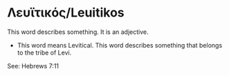 # Λευϊτικός/Leuitikos

This word describes something. It is an adjective.

* This word means Levitical. This word describes something that belongs to the tribe of Levi.

See: Hebrews 7:11
